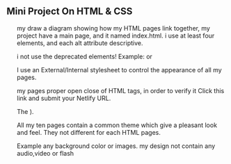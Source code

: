 <h2>Mini Project On HTML & CSS </h2>


 <p> 
<ul>my draw a diagram showing how my HTML pages link together,
my project  have a main page, and it named index.html.
i use at least four <img> elements, and each alt attribute descriptive.</ul>

<ol>i not use the deprecated elements!
Example: <font> or <center></ol>
 

<ol>I use an External/Internal stylesheet to control the appearance of all my pages.</ol>

<ol>my pages proper open close of HTML tags, in order to verify it Click this link and submit your Netlify URL.</ol>

<ol>The <title> elements of my pages  descriptive. (In other words, i can’t have all my pages saying <title>My Project</title>).</ol>

<ol>All my ten pages  contain a common theme which  give a pleasant look and feel. They  not  different for each HTML pages.</ol>

<ol>Example any background color or images.
my design  not contain any audio,video or flash</ol></p>
